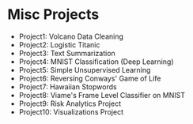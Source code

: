 # Misc Projects

- Project1: Volcano Data Cleaning
- Project2: Logistic Titanic
- Project3: Text Summarization
- Project4: MNIST Classification (Deep Learning)
- Project5: Simple Unsupervised Learning
- Project6: Reversing Conways' Game of Life
- Project7: Hawaiian Stopwords
- Project8: Viame's Frame Level Classifier on MNIST
- Project9: Risk Analytics Project
- Project10: Visualizations Project

